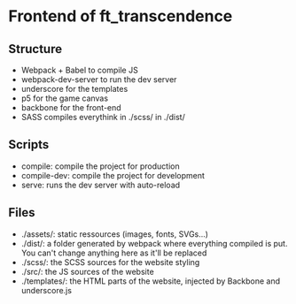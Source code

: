 # Frontend of ft_transcendence

## Structure
- Webpack + Babel to compile JS
- webpack-dev-server to run the dev server
- underscore for the templates
- p5 for the game canvas
- backbone for the front-end
- SASS compiles everythink in ./scss/ in ./dist/

## Scripts
- compile: compile the project for production
- compile-dev: compile the project for development
- serve: runs the dev server with auto-reload

## Files
- ./assets/: static ressources (images, fonts, SVGs...)
- ./dist/: a folder generated by webpack where everything compiled is put. You can't change anything here as it'll be replaced
- ./scss/: the SCSS sources for the website styling
- ./src/: the JS sources of the website
- ./templates/: the HTML parts of the website, injected by Backbone and underscore.js